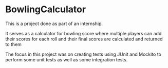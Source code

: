 # BowlingCalculator

This is a project done as part of an internship.

It serves as a calculator for bowling score where multiple players can add their scores for each roll and their final scores are calculated and returned to them

The focus in this project was on creating tests using JUnit and Mockito to perform some unit tests as well as some integration tests.
